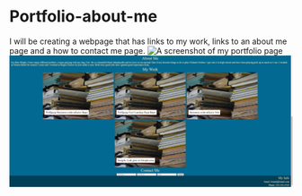 # Portfolio-about-me
I will be creating a webpage that has links to my work, links to an about me page and a how to contact me page.
![A screenshot of my portfolio page](Assets/images/Portfolio_Screenshot1.png)
![A screenshot of my portfolio page](Assets/images/Portfolio_Screenshot2.png)